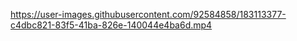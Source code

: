 
https://user-images.githubusercontent.com/92584858/183113377-c4dbc821-83f5-41ba-826e-140044e4ba6d.mp4
